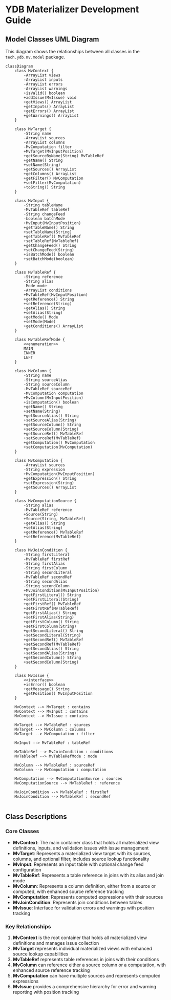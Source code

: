 # YDB Materializer Development Guide

## Model Classes UML Diagram

This diagram shows the relationships between all classes in the `tech.ydb.mv.model` package.

```mermaid
classDiagram
    class MvContext {
        -ArrayList views
        -ArrayList inputs
        -ArrayList errors
        -ArrayList warnings
        +isValid() boolean
        +addIssue(MvIssue) void
        +getViews() ArrayList
        +getInputs() ArrayList
        +getErrors() ArrayList
        +getWarnings() ArrayList
    }

    class MvTarget {
        -String name
        -ArrayList sources
        -ArrayList columns
        -MvComputation filter
        +MvTarget(MvInputPosition)
        +getSourceByName(String) MvTableRef
        +getName() String
        +setName(String)
        +getSources() ArrayList
        +getColumns() ArrayList
        +getFilter() MvComputation
        +setFilter(MvComputation)
        +toString() String
    }

    class MvInput {
        -String tableName
        -MvTableRef tableRef
        -String changeFeed
        -boolean batchMode
        +MvInput(MvInputPosition)
        +getTableName() String
        +setTableName(String)
        +getTableRef() MvTableRef
        +setTableRef(MvTableRef)
        +getChangeFeed() String
        +setChangeFeed(String)
        +isBatchMode() boolean
        +setBatchMode(boolean)
    }

    class MvTableRef {
        -String reference
        -String alias
        -Mode mode
        -ArrayList conditions
        +MvTableRef(MvInputPosition)
        +getReference() String
        +setReference(String)
        +getAlias() String
        +setAlias(String)
        +getMode() Mode
        +setMode(Mode)
        +getConditions() ArrayList
    }

    class MvTableRefMode {
        <<enumeration>>
        MAIN
        INNER
        LEFT
    }

    class MvColumn {
        -String name
        -String sourceAlias
        -String sourceColumn
        -MvTableRef sourceRef
        -MvComputation computation
        +MvColumn(MvInputPosition)
        +isComputation() boolean
        +getName() String
        +setName(String)
        +getSourceAlias() String
        +setSourceAlias(String)
        +getSourceColumn() String
        +setSourceColumn(String)
        +getSourceRef() MvTableRef
        +setSourceRef(MvTableRef)
        +getComputation() MvComputation
        +setComputation(MvComputation)
    }

    class MvComputation {
        -ArrayList sources
        -String expression
        +MvComputation(MvInputPosition)
        +getExpression() String
        +setExpression(String)
        +getSources() ArrayList
    }

    class MvComputationSource {
        -String alias
        -MvTableRef reference
        +Source(String)
        +Source(String, MvTableRef)
        +getAlias() String
        +setAlias(String)
        +getReference() MvTableRef
        +setReference(MvTableRef)
    }

    class MvJoinCondition {
        -String firstLiteral
        -MvTableRef firstRef
        -String firstAlias
        -String firstColumn
        -String secondLiteral
        -MvTableRef secondRef
        -String secondAlias
        -String secondColumn
        +MvJoinCondition(MvInputPosition)
        +getFirstLiteral() String
        +setFirstLiteral(String)
        +getFirstRef() MvTableRef
        +setFirstRef(MvTableRef)
        +getFirstAlias() String
        +setFirstAlias(String)
        +getFirstColumn() String
        +setFirstColumn(String)
        +getSecondLiteral() String
        +setSecondLiteral(String)
        +getSecondRef() MvTableRef
        +setSecondRef(MvTableRef)
        +getSecondAlias() String
        +setSecondAlias(String)
        +getSecondColumn() String
        +setSecondColumn(String)
    }

    class MvIssue {
        <<interface>>
        +isError() boolean
        +getMessage() String
        +getPosition() MvInputPosition
    }

    MvContext --> MvTarget : contains
    MvContext --> MvInput : contains
    MvContext --> MvIssue : contains

    MvTarget --> MvTableRef : sources
    MvTarget --> MvColumn : columns
    MvTarget --> MvComputation : filter

    MvInput --> MvTableRef : tableRef

    MvTableRef --> MvJoinCondition : conditions
    MvTableRef --> MvTableRefMode : mode

    MvColumn --> MvTableRef : sourceRef
    MvColumn --> MvComputation : computation

    MvComputation --> MvComputationSource : sources
    MvComputationSource --> MvTableRef : reference

    MvJoinCondition --> MvTableRef : firstRef
    MvJoinCondition --> MvTableRef : secondRef


```

## Class Descriptions

### Core Classes

- **MvContext**: The main container class that holds all materialized view definitions, inputs, and validation issues with issue management
- **MvTarget**: Represents a materialized view target with its sources, columns, and optional filter, includes source lookup functionality
- **MvInput**: Represents an input table with optional change feed configuration
- **MvTableRef**: Represents a table reference in joins with its alias and join mode
- **MvColumn**: Represents a column definition, either from a source or computed, with enhanced source reference tracking
- **MvComputation**: Represents computed expressions with their sources
- **MvJoinCondition**: Represents join conditions between tables
- **MvIssue**: Interface for validation errors and warnings with position tracking



### Key Relationships

1. **MvContext** is the root container that holds all materialized view definitions and manages issue collection
2. **MvTarget** represents individual materialized views with enhanced source lookup capabilities
3. **MvTableRef** represents table references in joins with their conditions
4. **MvColumn** can reference either a source column or a computation, with enhanced source reference tracking
5. **MvComputation** can have multiple sources and represents computed expressions
6. **MvIssue** provides a comprehensive hierarchy for error and warning reporting with position tracking 